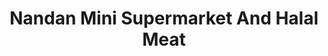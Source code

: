 ---
title: "Nandan Mini Supermarket And Halal Meat"
url: /jamaica/nandan-mini-supermarket-and-halal-meat/
shop: Supermarkt
---
